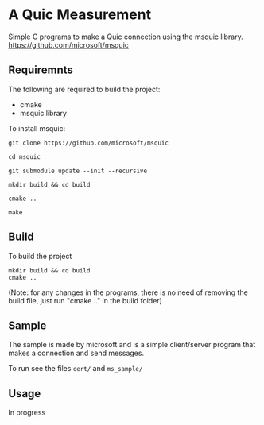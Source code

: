 # A Quic Measurement

Simple C programs to make a Quic connection using the msquic library.
https://github.com/microsoft/msquic

## Requiremnts

The following are required to build the project:

- cmake
- msquic library

To install msquic:

```
git clone https://github.com/microsoft/msquic
```
```
cd msquic 
```
```
git submodule update --init --recursive
```
```
mkdir build && cd build
```
```
cmake ..
```
```
make
```

## Build

To build the project

```
mkdir build && cd build
cmake ..
```

(Note: for any changes in the programs, there is no need of removing the build file, just run "cmake .." in the build folder)

## Sample

The sample is made by microsoft and is a simple client/server program that makes a connection and send messages.<br />

To run see the files ```cert/``` and ```ms_sample/```

## Usage

In progress
